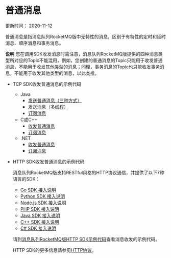 # 普通消息

更新时间： 2020-11-12

普通消息是指消息队列RocketMQ版中无特性的消息，区别于有特性的定时和延时消息、顺序消息和事务消息。

**说明** 您在调用SDK收发消息时需注意，消息队列RocketMQ版提供的四种消息类型所对应的Topic不能混用，例如，您创建的普通消息的Topic只能用于收发普通消息，不能用于收发其他类型的消息；同理，事务消息的Topic也只能收发事务消息，不能用于收发其他类型的消息，以此类推。

- TCP SDK收发普通消息的示例代码

  - Java
    - [发送普通消息（三种方式）](https://www.alibabacloud.com/help/zh/doc-detail/29547.htm#concept-2047086)
    - [发送消息（多线程）](https://www.alibabacloud.com/help/zh/doc-detail/55385.htm#concept-2047087)
    - [订阅消息](https://www.alibabacloud.com/help/zh/doc-detail/29551.htm#concept-2047092)
  - C或C++
    - [收发普通消息](https://www.alibabacloud.com/help/zh/doc-detail/29556.htm#concept-2047098)
    - [订阅消息](https://www.alibabacloud.com/help/zh/doc-detail/29559.htm#concept-2047102)
  - .NET
    - [收发普通消息](https://www.alibabacloud.com/help/zh/doc-detail/29562.htm#concept-2047107)
    - [订阅消息](https://www.alibabacloud.com/help/zh/doc-detail/29565.htm#concept-2047111)

- HTTP SDK收发普通消息的示例代码

  消息队列RocketMQ版支持RESTful风格的HTTP协议通信，并提供了以下7种语言的SDK：

  - [Go SDK 接入说明](https://www.alibabacloud.com/help/zh/doc-detail/141779.htm#concept-2047123)
  - [Python SDK 接入说明](https://www.alibabacloud.com/help/zh/doc-detail/141780.htm#concept-2047124)
  - [Node.js SDK 接入说明](https://www.alibabacloud.com/help/zh/doc-detail/141781.htm#concept-2047125)
  - [PHP SDK 接入说明](https://www.alibabacloud.com/help/zh/doc-detail/141783.htm#concept-2047126)
  - [Java SDK 接入说明](https://www.alibabacloud.com/help/zh/doc-detail/141784.htm#concept-2047127)
  - [C++ SDK 接入说明](https://www.alibabacloud.com/help/zh/doc-detail/141785.htm#concept-2047128)
  - [C# SDK 接入说明](https://www.alibabacloud.com/help/zh/doc-detail/141786.htm#concept-2047129)

  请到[消息队列RocketMQ版HTTP SDK示例代码](https://github.com/aliyunmq/mq-http-samples)查看消息收发的示例代码。

  HTTP SDK的更多信息请参见[HTTP协议](https://www.alibabacloud.com/help/zh/doc-detail/102996.htm#concept-2047113)。